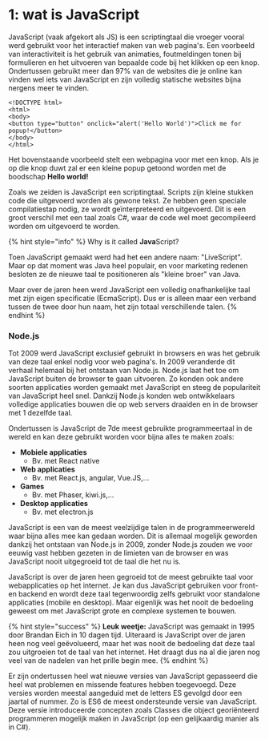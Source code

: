 # 1: wat is JavaScript

JavaScript (vaak afgekort als JS) is een scriptingtaal die vroeger vooral werd gebruikt voor het interactief maken van web pagina's. Een voorbeeld van interactiviteit is het gebruik van animaties, foutmeldingen tonen bij formulieren en het uitvoeren van bepaalde code bij het klikken op een knop. Ondertussen gebruikt meer dan 97% van de websites die je online kan vinden wel iets van JavaScript en zijn volledig statische websites bijna nergens meer te vinden.

```markup
<!DOCTYPE html>
<html>
<body>
<button type="button" onclick="alert('Hello World')">Click me for popup!</button>
</body>
</html>
```

Het bovenstaande voorbeeld stelt een webpagina voor met een knop. Als je op die knop duwt zal er een kleine popup getoond worden met de boodschap **Hello world!**

Zoals we zeiden is JavaScript een scriptingtaal. Scripts zijn kleine stukken code die uitgevoerd worden als gewone tekst. Ze hebben geen speciale compilatiestap nodig, ze wordt geïnterpreteerd en uitgevoerd. Dit is een groot verschil met een taal zoals C#, waar de code wel moet gecompileerd worden om uitgevoerd te worden.

{% hint style="info" %}
Why is it called **Java**Script?

Toen JavaScript gemaakt werd had het een andere naam: "LiveScript". Maar op dat moment was Java heel populair, en voor marketing redenen besloten ze de nieuwe taal te positioneren als "kleine broer" van Java.

Maar over de jaren heen werd JavaScript een volledig onafhankelijke taal met zijn eigen specificatie (EcmaScript). Dus er is alleen maar een verband tussen de twee door hun naam, het zijn totaal verschillende talen.
{% endhint %}

### Node.js

Tot 2009 werd JavaScript exclusief gebruikt in browsers en was het gebruik van deze taal enkel nodig voor web pagina's. In 2009 veranderde dit verhaal helemaal bij het ontstaan van Node.js. Node.js laat het toe om JavaScript buiten de browser te gaan uitvoeren. Zo konden ook andere soorten applicaties worden gemaakt met JavaScript en steeg de populariteit van JavaScript heel snel. Dankzij Node.js konden web ontwikkelaars volledige applicaties bouwen die op web servers draaiden en in de browser met 1 dezelfde taal.

Ondertussen is JavaScript de 7de meest gebruikte programmeertaal in de wereld en kan deze gebruikt worden voor bijna alles te maken zoals:

* **Mobiele applicaties**
  * Bv. met React native
* **Web applicaties**
  * Bv. met React.js, angular, Vue.JS,...
* **Games**
  * Bv. met Phaser, kiwi.js,...
* **Desktop applicaties**
  * Bv. met electron.js

JavaScript is een van de meest veelzijdige talen in de programmeerwereld waar bijna alles mee kan gedaan worden. Dit is allemaal mogelijk geworden dankzij het ontstaan van Node.js in 2009, zonder Node.js zouden we voor eeuwig vast hebben gezeten in de limieten van de browser en was JavaScript nooit uitgegroeid tot de taal die het nu is.

JavaScript is over de jaren heen gegroeid tot de meest gebruikte taal voor webapplicaties op het internet. Je kan dus JavaScript gebruiken voor front- en backend en wordt deze taal tegenwoordig zelfs gebruikt voor standalone applicaties (mobile en desktop). Maar eigenlijk was het nooit de bedoeling geweest om met JavaScript grote en complexe systemen te bouwen.

{% hint style="success" %}
**Leuk weetje:** JavaScript was gemaakt in 1995 door Brandan Eich in 10 dagen tijd. Uiteraard is JavaScript over de jaren heen nog veel geëvolueerd, maar het was nooit de bedoeling dat deze taal zou uitgroeien tot de taal van het internet. Het draagt dus na al die jaren nog veel van de nadelen van het prille begin mee.
{% endhint %}

Er zijn ondertussen heel wat nieuwe versies van JavaScript gepasseerd die heel wat problemen en missende features hebben toegevoegd. Deze versies worden meestal aangeduid met de letters ES gevolgd door een jaartal of nummer. Zo is ES6 de meest ondersteunde versie van JavaScript. Deze versie introduceerde concepten zoals Classes die object georiënteerd programmeren mogelijk maken in JavaScript (op een gelijkaardig manier als in C#).

